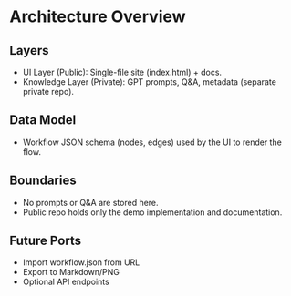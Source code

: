 # Architecture Overview

## Layers
- UI Layer (Public): Single-file site (index.html) + docs.
- Knowledge Layer (Private): GPT prompts, Q&A, metadata (separate private repo).

## Data Model
- Workflow JSON schema (nodes, edges) used by the UI to render the flow.

## Boundaries
- No prompts or Q&A are stored here.
- Public repo holds only the demo implementation and documentation.

## Future Ports
- Import workflow.json from URL
- Export to Markdown/PNG
- Optional API endpoints
